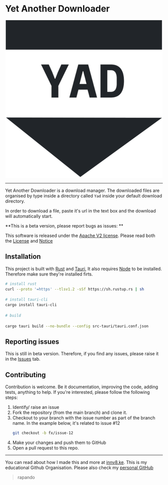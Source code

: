 # Yet Another Downloader

![logo](./src-tauri/icons/white-bg.png)

---

Yet Another Downloader is a download manager. The downloaded files are organised by type inside a
directory called `Yad` inside your default download directory.

In order to download a file, paste it's url in the text box and the download will automatically
start.

**This is a beta version, please report bugs as issues: **

This software is released under the [Apache V2 license](https://choosealicense.com/licenses/apache-2.0/). Please read both the [License](./LICENSE) and [Notice](./NOTICE)




## Installation

This project is built with [Rust](https://www.rust-lang.org/) and [Tauri](https://tauri.app/), It also requires [Node](https://nodejs.org) to be installed. Therefore make sure they're installed firts.

```sh
# install rust 
curl --proto '=https' --tlsv1.2 -sSf https://sh.rustup.rs | sh

# install tauri-cli
cargo install tauri-cli 

# build

cargo tauri build --no-bundle --config src-tauri/tauri.conf.json
```

## Reporting issues

This is still in beta version. Therefore, if you find any issues, please raise it in the [Issues](https://github.com/innv8/yad/issues) tab.

## Contributing

Contribution is welcome. Be it documentation, improving the code, adding tests, anything to help. If
you're interested, please follow the following steps:

1. Identify/ raise an issue 
2. Fork the repository (from the main branch) and clone it.
3. Checkout to your branch with the issue number as part of the branch name. In the example below,
   it's related to issue #12
    ```sh
    git checkout -b fx/issue-12
    ```
4. Make your changes and push them to GitHub 
5. Open a pull request to this repo.


---

You can read about how I made this and more at [innv8.ke](https://innv8.ke). This is my educational
Github Organisation. Please also check my [personal GitHub](https://github.com/rapando)


> rapando
